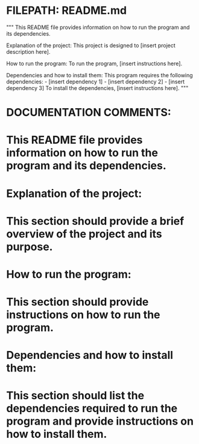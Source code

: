 # FILEPATH: README.md

"""
This README file provides information on how to run the program and its dependencies.

Explanation of the project:
    This project is designed to [insert project description here].

How to run the program:
    To run the program, [insert instructions here].

Dependencies and how to install them:
    This program requires the following dependencies:
        - [insert dependency 1]
        - [insert dependency 2]
        - [insert dependency 3]
    To install the dependencies, [insert instructions here].
"""

# DOCUMENTATION COMMENTS:

# This README file provides information on how to run the program and its dependencies.

# Explanation of the project:
#     This section should provide a brief overview of the project and its purpose.

# How to run the program:
#     This section should provide instructions on how to run the program.

# Dependencies and how to install them:
#     This section should list the dependencies required to run the program and provide instructions on how to install them.
